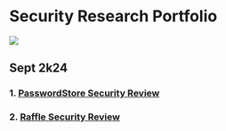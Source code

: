# Security Research Portfolio 

![](eth.png)

## Sept 2k24
### 1. [PasswordStore Security Review](https://github.com/operation-c/Security-Research-Portfolio/blob/master/SR%20Folder/PasswordStore%20Security%20Review/PasswordStore_Security_Review.pdf)
### 2. [Raffle Security Review](https://github.com/operation-c/Security-Research-Portfolio/blob/master/SR%20Folder/Raffle%20Security%20Review/Raffle_Security_Review.pdf)

